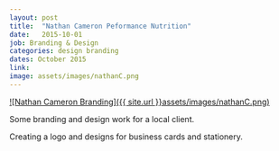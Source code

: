 ```yaml
---
layout: post
title:  "Nathan Cameron Peformance Nutrition"
date:   2015-10-01
job: Branding & Design
categories: design branding
dates: October 2015
link: 
image: assets/images/nathanC.png
---
```


[![Nathan Cameron Branding]({{ site.url }}assets/images/nathanC.png)]()

Some branding and design work for a local client. 

Creating a logo and designs for business cards and stationery. 
